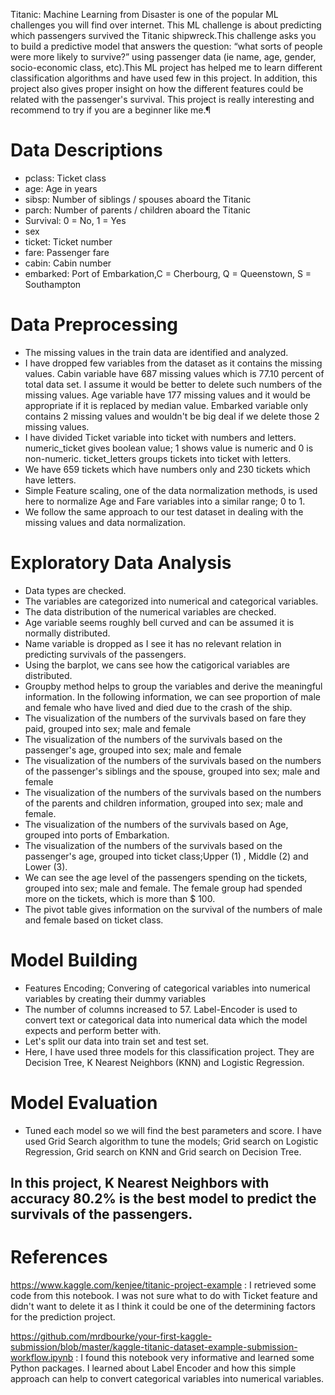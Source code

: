 Titanic: Machine Learning from Disaster is one of the popular ML challenges you will find over internet. This ML challenge is about predicting which passengers survived the Titanic shipwreck.This challenge asks you to build a predictive model that answers the question: “what sorts of people were more likely to survive?” using passenger data (ie name, age, gender, socio-economic class, etc).This ML project has helped me to learn different classification algorithms and have used few in this project. In addition, this project also gives proper insight on how the different features could be related with the passenger's survival. This project is really interesting and recommend to try if you are a beginner like me.¶

# Data Descriptions
* pclass: Ticket class
* age: Age in years
* sibsp: Number of siblings / spouses aboard the Titanic
* parch: Number of parents / children aboard the Titanic
* Survival: 0 = No, 1 = Yes
* sex
* ticket: Ticket number
* fare: Passenger fare
* cabin: Cabin number
* embarked: Port of Embarkation,C = Cherbourg, Q = Queenstown, S = Southampton

# Data Preprocessing
* The missing values in the train data are identified and analyzed.
* I have dropped few variables from the dataset as it contains the missing values. Cabin variable have 687 missing values which is 77.10 percent of total data set. I assume it would be better to delete such numbers of the missing values. Age variable have 177 missing values and it would be appropriate if it is replaced by median value. Embarked variable only contains 2 missing values and wouldn't be big deal if we delete those 2 missing values.
* I have divided Ticket variable into ticket with numbers and letters. numeric_ticket gives boolean value; 1 shows value is numeric and 0 is non-numeric. ticket_letters groups tickets into ticket with letters.
* We have 659 tickets which have numbers only and 230 tickets which have letters.
* Simple Feature scaling, one of the data normalization methods, is used here to normalize Age and Fare variables into a similar range; 0 to 1.
* We follow the same approach to our test dataset in dealing with the missing values and data normalization.

# Exploratory Data Analysis
* Data types are checked. 
* The variables are categorized into numerical and categorical variables.
* The data distribution of the numerical variables are checked.
* Age variable seems roughly bell curved and can be assumed it is normally distributed.
* Name variable is dropped as I see it has no relevant relation in predicting survivals of the passengers.
* Using the barplot, we cans see how the catigorical variables are distributed.
* Groupby method helps to group the variables and derive the meaningful information. In the following information, we can see proportion of male and female who have lived and died due to the crash of the ship.
* The visualization of the numbers of the survivals based on fare they paid, grouped into sex; male and female 
* The visualization of the numbers of the survivals based on the passenger's age, grouped into sex; male and female
* The visualization of the numbers of the survivals based on the numbers of the passenger's siblings and the spouse, grouped into sex; male and female
* The visualization of the numbers of the survivals based on the numbers of the parents and children information, grouped into sex; male and female.
* The visualization of the numbers of the survivals based on Age, grouped into ports of Embarkation.
* The visualization of the numbers of the survivals based on the passenger's age, grouped into ticket class;Upper (1) , Middle (2) and Lower (3).
* We can see the age level of the passengers spending on the tickets, grouped into sex; male and female. The female group had spended more on the tickets, which is more than $ 100.
* The pivot table gives information on the survival of the numbers of male and female based on ticket class.

# Model Building
* Features Encoding; Convering of categorical variables into numerical variables by creating their dummy variables
* The number of columns increased to 57. Label-Encoder is used to convert text or categorical data into numerical data which the model expects and perform better with.
* Let's split our data into train set and test set.
* Here, I have used three models for this classification project. They are Decision Tree, K Nearest Neighbors (KNN) and Logistic Regression.

# Model Evaluation
* Tuned each model so we will find the best parameters and score. I have used Grid Search algorithm to tune the models; Grid search on Logistic Regression, Grid search on KNN and Grid search on Decision Tree. 

## In this project, K Nearest Neighbors with accuracy 80.2% is the best model to predict the survivals of the passengers. 

# References

https://www.kaggle.com/kenjee/titanic-project-example : I retrieved some code from this notebook. I was not sure what to do with Ticket feature and didn't want to delete it as I think it could be one of the determining factors for the prediction project.

https://github.com/mrdbourke/your-first-kaggle-submission/blob/master/kaggle-titanic-dataset-example-submission-workflow.ipynb : I found this notebook very informative and learned some Python packages. I learned about Label Encoder and how this simple approach can help to convert categorical variables into numerical variables.
